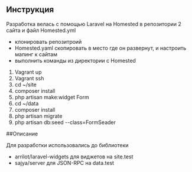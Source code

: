 
## Инструкция

Разработка велась с помощью Laravel на Homested
в репозитории 2 сайта и файл Homested.yml

- клонировать репозитроий
- Homested.yaml скопировать в место где он развернут, и настроить мапинг к сайтам
- выполнить команды из директории с Homested

1. Vagrant up
2. Vagrant ssh
3. cd ~/site
4. composer install
5. php artisan make:widget Form
6. cd ~/data
7. composer install
8. php artisan migrate
9. php artisan db:seed --class=FormSeader

##Описание

Для разработки использовались до библиотеки 
- arrilot/laravel-widgets для виджетов на site.test
- sajya/server для JSON-RPC на data.test



 